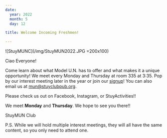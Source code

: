 ```yaml
---
date:
  year: 2022
  month: 5
  day: 12

title: Welcome Incoming Freshmen!

---
```


![StuyMUNC](/img/StuyMUN2022.JPG =200x100)

Ciao Everyone!

Come learn about what Model U.N. has to offer and what makes it a unique opportunity! We meet every Monday and Thursday at room 335 at 3:35. Pop by our interest meeting later in the year or join our [signup](https://docs.google.com/forms/d/e/1FAIpQLSfQoSPUPf_JA6-6WPtapy4-z4lYwM4fAu3PcPXtFJ8CQAWbWQ/viewform)! You can also email us at mun@stuyclubpub.org.

Please check us out on Facebook, Instagram, or StuyActivities!!

We meet **Monday** and **Thursday**. We hope to see you there!!

StuyMUN Club

P.S. While we will hold multiple interest meetings, they will all have the same content, so you only need to attend one.
